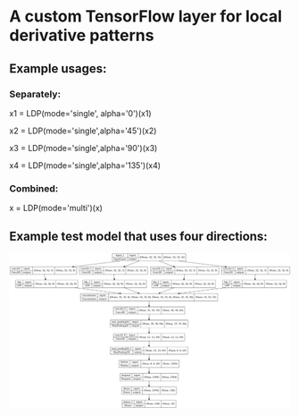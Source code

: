 # A custom TensorFlow layer for local derivative patterns 
## Example usages:
### Separately:
  x1 = LDP(mode='single', alpha='0')(x1)
    
  x2 = LDP(mode='single',alpha='45')(x2)
    
  x3 = LDP(mode='single',alpha='90')(x3)
    
  x4 = LDP(mode='single',alpha='135')(x4)
   
### Combined:   
  x = LDP(mode='multi')(x)
    
## Example test model that uses four directions:
![alt text](images/model1.png)
